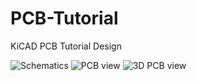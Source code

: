 # PCB-Tutorial
KiCAD PCB Tutorial Design


![Schematics](https://github.com/user-attachments/assets/421d69cc-aa88-4001-ac94-9cb046fd6236)
![PCB view](https://github.com/user-attachments/assets/1d20ff05-2a3c-47c8-9590-1e78d2585bf0)
![3D PCB view](https://github.com/user-attachments/assets/218d672a-6d61-42b4-9300-2a4c6b903f43)
